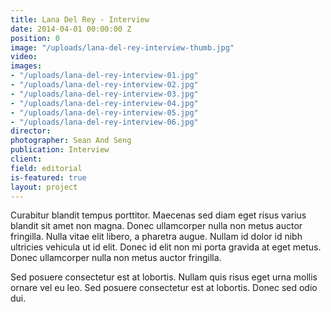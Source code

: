 ```yaml
---
title: Lana Del Rey - Interview
date: 2014-04-01 00:00:00 Z
position: 0
image: "/uploads/lana-del-rey-interview-thumb.jpg"
video: 
images:
- "/uploads/lana-del-rey-interview-01.jpg"
- "/uploads/lana-del-rey-interview-02.jpg"
- "/uploads/lana-del-rey-interview-03.jpg"
- "/uploads/lana-del-rey-interview-04.jpg"
- "/uploads/lana-del-rey-interview-05.jpg"
- "/uploads/lana-del-rey-interview-06.jpg"
director: 
photographer: Sean And Seng
publication: Interview
client: 
field: editorial
is-featured: true
layout: project
---
```


Curabitur blandit tempus porttitor. Maecenas sed diam eget risus varius blandit sit amet non magna. Donec ullamcorper nulla non metus auctor fringilla. Nulla vitae elit libero, a pharetra augue. Nullam id dolor id nibh ultricies vehicula ut id elit. Donec id elit non mi porta gravida at eget metus. Donec ullamcorper nulla non metus auctor fringilla.

Sed posuere consectetur est at lobortis. Nullam quis risus eget urna mollis ornare vel eu leo. Sed posuere consectetur est at lobortis. Donec sed odio dui.